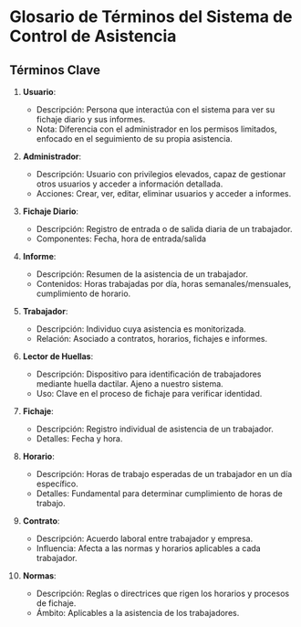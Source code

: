 # Glosario de Términos del Sistema de Control de Asistencia

## Términos Clave

1. **Usuario**: 
   - Descripción: Persona que interactúa con el sistema para ver su fichaje diario y sus informes.
   - Nota: Diferencia con el administrador en los permisos limitados, enfocado en el seguimiento de su propia asistencia.

2. **Administrador**: 
   - Descripción: Usuario con privilegios elevados, capaz de gestionar otros usuarios y acceder a información detallada.
   - Acciones: Crear, ver, editar, eliminar usuarios y acceder a informes.

3. **Fichaje Diario**: 
   - Descripción: Registro de entrada o de salida diaria de un trabajador.
   - Componentes: Fecha, hora de entrada/salida

4. **Informe**: 
   - Descripción: Resumen de la asistencia de un trabajador.
   - Contenidos: Horas trabajadas por día, horas semanales/mensuales, cumplimiento de horario.

5. **Trabajador**: 
   - Descripción: Individuo cuya asistencia es monitorizada.
   - Relación: Asociado a contratos, horarios, fichajes e informes.

6. **Lector de Huellas**: 
   - Descripción: Dispositivo para identificación de trabajadores mediante huella dactilar. Ajeno a nuestro sistema.
   - Uso: Clave en el proceso de fichaje para verificar identidad.

7. **Fichaje**: 
   - Descripción: Registro individual de asistencia de un trabajador.
   - Detalles: Fecha y hora.

8. **Horario**: 
   - Descripción: Horas de trabajo esperadas de un trabajador en un día específico.
   - Detalles: Fundamental para determinar cumplimiento de horas de trabajo.

9. **Contrato**: 
   - Descripción: Acuerdo laboral entre trabajador y empresa.
   - Influencia: Afecta a las normas y horarios aplicables a cada trabajador.

1. **Normas**: 
   - Descripción: Reglas o directrices que rigen los horarios y procesos de fichaje.
   - Ámbito: Aplicables a la asistencia de los trabajadores.

